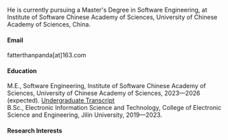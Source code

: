 

He is currently pursuing a Master's Degree in Software Engineering, at Institute of Software Chinese Academy of Sciences, University of Chinese Academy of Sciences, China.

#### Email
fatterthanpanda[at]163.com

#### Education
M.E., Software Engineering, Institute of Software Chinese Academy of Sciences, University of Chinese Academy of Sciences, 2023—2026 (expected). [Undergraduate Transcript](./PDF/Official%20Undergraduate%20Transcript.pdf)\
B.Sc., Electronic Information Science and Technology, College of Electronic Science and Engineering, Jilin University, 2019—2023.

#### Research Interests


